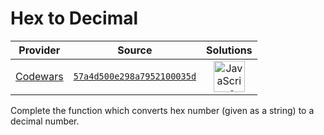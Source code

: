 [_metadata_:generated]: - "true"

# Hex to Decimal

<!-- INFO TABLE BEGIN -->

| Provider                                        | Source                                                                               | Solutions                                                                                                                                                    |
| :---------------------------------------------: | :----------------------------------------------------------------------------------: | :----------------------------------------------------------------------------------------------------------------------------------------------------------: |
| [Codewars](../../../docs/providers/Codewars.md) | [`57a4d500e298a7952100035d`](https://www.codewars.com/kata/57a4d500e298a7952100035d) | [<img src="https://res.cloudinary.com/rascaltwo/image/upload/v1631924076/javascript_ehszr7.svg" alt="JavaScript" title="JavaScript" width="50" />](solve.js) |

<!-- INFO TABLE END -->

Complete the function which converts hex number (given as a string) to a decimal number.
